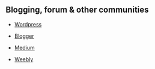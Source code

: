 ## Blogging, forum & other communities

- [Wordpress](http://wordpress.org/)

- [Blogger](https://www.blogger.com/)

- [Medium](http://medium.com/)

- [Weebly](https://www.weebly.com/?lang=en)